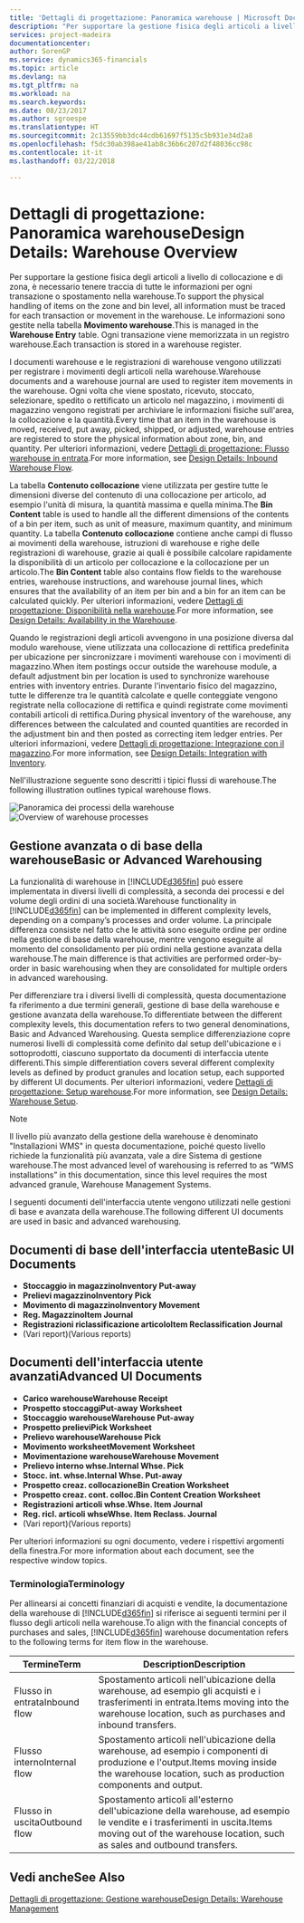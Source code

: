 ```yaml
---
title: 'Dettagli di progettazione: Panoramica warehouse | Microsoft Docs'
description: "Per supportare la gestione fisica degli articoli a livello di collocazione e di zona, è necessario tenere traccia di tutte le informazioni per ogni transazione o spostamento nella warehouse. Le informazioni sono gestite nella tabella **Movimento warehouse**. Ogni transazione viene memorizzata in un registro warehouse."
services: project-madeira
documentationcenter: 
author: SorenGP
ms.service: dynamics365-financials
ms.topic: article
ms.devlang: na
ms.tgt_pltfrm: na
ms.workload: na
ms.search.keywords: 
ms.date: 08/23/2017
ms.author: sgroespe
ms.translationtype: HT
ms.sourcegitcommit: 2c13559bb3dc44cdb61697f5135c5b931e34d2a8
ms.openlocfilehash: f5dc30ab398ae41ab8c36b6c207d2f48036cc98c
ms.contentlocale: it-it
ms.lasthandoff: 03/22/2018

---
```

# <a name="design-details-warehouse-overview"></a><span data-ttu-id="6af1c-105">Dettagli di progettazione: Panoramica warehouse</span><span class="sxs-lookup"><span data-stu-id="6af1c-105">Design Details: Warehouse Overview</span></span>
<span data-ttu-id="6af1c-106">Per supportare la gestione fisica degli articoli a livello di collocazione e di zona, è necessario tenere traccia di tutte le informazioni per ogni transazione o spostamento nella warehouse.</span><span class="sxs-lookup"><span data-stu-id="6af1c-106">To support the physical handling of items on the zone and bin level, all information must be traced for each transaction or movement in the warehouse.</span></span> <span data-ttu-id="6af1c-107">Le informazioni sono gestite nella tabella **Movimento warehouse**.</span><span class="sxs-lookup"><span data-stu-id="6af1c-107">This is managed in the **Warehouse Entry** table.</span></span> <span data-ttu-id="6af1c-108">Ogni transazione viene memorizzata in un registro warehouse.</span><span class="sxs-lookup"><span data-stu-id="6af1c-108">Each transaction is stored in a warehouse register.</span></span>  

<span data-ttu-id="6af1c-109">I documenti warehouse e le registrazioni di warehouse vengono utilizzati per registrare i movimenti degli articoli nella warehouse.</span><span class="sxs-lookup"><span data-stu-id="6af1c-109">Warehouse documents and a warehouse journal are used to register item movements in the warehouse.</span></span> <span data-ttu-id="6af1c-110">Ogni volta che viene spostato, ricevuto, stoccato, selezionare, spedito o rettificato un articolo nel magazzino, i movimenti di magazzino vengono registrati per archiviare le informazioni fisiche sull'area, la collocazione e la quantità.</span><span class="sxs-lookup"><span data-stu-id="6af1c-110">Every time that an item in the warehouse is moved, received, put away, picked, shipped, or adjusted, warehouse entries are registered to store the physical information about zone, bin, and quantity.</span></span> <span data-ttu-id="6af1c-111">Per ulteriori informazioni, vedere [Dettagli di progettazione: Flusso warehouse in entrata](design-details-outbound-warehouse-flow.md).</span><span class="sxs-lookup"><span data-stu-id="6af1c-111">For more information, see [Design Details: Inbound Warehouse Flow](design-details-outbound-warehouse-flow.md).</span></span>  

<span data-ttu-id="6af1c-112">La tabella **Contenuto collocazione** viene utilizzata per gestire tutte le dimensioni diverse del contenuto di una collocazione per articolo, ad esempio l'unità di misura, la quantità massima e quella minima.</span><span class="sxs-lookup"><span data-stu-id="6af1c-112">The **Bin Content** table is used to handle all the different dimensions of the contents of a bin per item, such as unit of measure, maximum quantity, and minimum quantity.</span></span> <span data-ttu-id="6af1c-113">La tabella **Contenuto collocazione** contiene anche campi di flusso ai movimenti della warehouse, istruzioni di warehouse e righe delle registrazioni di warehouse, grazie ai quali è possibile calcolare rapidamente la disponibilità di un articolo per collocazione e la collocazione per un articolo.</span><span class="sxs-lookup"><span data-stu-id="6af1c-113">The **Bin Content** table also contains flow fields to the warehouse entries, warehouse instructions, and warehouse journal lines, which ensures that the availability of an item per bin and a bin for an item can be calculated quickly.</span></span> <span data-ttu-id="6af1c-114">Per ulteriori informazioni, vedere [Dettagli di progettazione: Disponibilità nella warehouse](design-details-availability-in-the-warehouse.md).</span><span class="sxs-lookup"><span data-stu-id="6af1c-114">For more information, see [Design Details: Availability in the Warehouse](design-details-availability-in-the-warehouse.md).</span></span>  

<span data-ttu-id="6af1c-115">Quando le registrazioni degli articoli avvengono in una posizione diversa dal modulo warehouse, viene utilizzata una collocazione di rettifica predefinita per ubicazione per sincronizzare i movimenti warehouse con i movimenti di magazzino.</span><span class="sxs-lookup"><span data-stu-id="6af1c-115">When item postings occur outside the warehouse module, a default adjustment bin per location is used to synchronize warehouse entries with inventory entries.</span></span> <span data-ttu-id="6af1c-116">Durante l'inventario fisico del magazzino, tutte le differenze tra le quantità calcolate e quelle conteggiate vengono registrate nella collocazione di rettifica e quindi registrate come movimenti contabili articoli di rettifica.</span><span class="sxs-lookup"><span data-stu-id="6af1c-116">During physical inventory of the warehouse, any differences between the calculated and counted quantities are recorded in the adjustment bin and then posted as correcting item ledger entries.</span></span> <span data-ttu-id="6af1c-117">Per ulteriori informazioni, vedere [Dettagli di progettazione: Integrazione con il magazzino](design-details-integration-with-inventory.md).</span><span class="sxs-lookup"><span data-stu-id="6af1c-117">For more information, see [Design Details: Integration with Inventory](design-details-integration-with-inventory.md).</span></span>  

<span data-ttu-id="6af1c-118">Nell'illustrazione seguente sono descritti i tipici flussi di warehouse.</span><span class="sxs-lookup"><span data-stu-id="6af1c-118">The following illustration outlines typical warehouse flows.</span></span>  

<span data-ttu-id="6af1c-119">![Panoramica dei processi della warehouse](media/design_details_warehouse_management_overview.png "design_details_warehouse_management_overview")</span><span class="sxs-lookup"><span data-stu-id="6af1c-119">![Overview of warehouse processes](media/design_details_warehouse_management_overview.png "design_details_warehouse_management_overview")</span></span>  

## <a name="basic-or-advanced-warehousing"></a><span data-ttu-id="6af1c-120">Gestione avanzata o di base della warehouse</span><span class="sxs-lookup"><span data-stu-id="6af1c-120">Basic or Advanced Warehousing</span></span>  
<span data-ttu-id="6af1c-121">La funzionalità di warehouse in [!INCLUDE[d365fin](includes/d365fin_md.md)] può essere implementata in diversi livelli di complessità, a seconda dei processi e del volume degli ordini di una società.</span><span class="sxs-lookup"><span data-stu-id="6af1c-121">Warehouse functionality in [!INCLUDE[d365fin](includes/d365fin_md.md)] can be implemented in different complexity levels, depending on a company’s processes and order volume.</span></span> <span data-ttu-id="6af1c-122">La principale differenza consiste nel fatto che le attività sono eseguite ordine per ordine nella gestione di base della warehouse, mentre vengono eseguite al momento del consolidamento per più ordini nella gestione avanzata della warehouse.</span><span class="sxs-lookup"><span data-stu-id="6af1c-122">The main difference is that activities are performed order-by-order in basic warehousing when they are consolidated for multiple orders in advanced warehousing.</span></span>  

 <span data-ttu-id="6af1c-123">Per differenziare tra i diversi livelli di complessità, questa documentazione fa riferimento a due termini generali, gestione di base della warehouse e gestione avanzata della warehouse.</span><span class="sxs-lookup"><span data-stu-id="6af1c-123">To differentiate between the different complexity levels, this documentation refers to two general denominations, Basic and Advanced Warehousing.</span></span> <span data-ttu-id="6af1c-124">Questa semplice differenziazione copre numerosi livelli di complessità come definito dal setup dell'ubicazione e i sottoprodotti, ciascuno supportato da documenti di interfaccia utente differenti.</span><span class="sxs-lookup"><span data-stu-id="6af1c-124">This simple differentiation covers several different complexity levels as defined by product granules and location setup, each supported by different UI documents.</span></span> <span data-ttu-id="6af1c-125">Per ulteriori informazioni, vedere [Dettagli di progettazione: Setup warehouse](design-details-warehouse-setup.md).</span><span class="sxs-lookup"><span data-stu-id="6af1c-125">For more information, see [Design Details: Warehouse Setup](design-details-warehouse-setup.md).</span></span>  

> [!NOTE]  
>  <span data-ttu-id="6af1c-126">Il livello più avanzato della gestione della warehouse è denominato "Installazioni WMS" in questa documentazione, poiché questo livello richiede la funzionalità più avanzata, vale a dire Sistema di gestione warehouse.</span><span class="sxs-lookup"><span data-stu-id="6af1c-126">The most advanced level of warehousing is referred to as “WMS installations” in this documentation, since this level requires the most advanced granule, Warehouse Management Systems.</span></span>  

 <span data-ttu-id="6af1c-127">I seguenti documenti dell'interfaccia utente vengono utilizzati nelle gestioni di base e avanzata della warehouse.</span><span class="sxs-lookup"><span data-stu-id="6af1c-127">The following different UI documents are used in basic and advanced warehousing.</span></span>  

## <a name="basic-ui-documents"></a><span data-ttu-id="6af1c-128">Documenti di base dell'interfaccia utente</span><span class="sxs-lookup"><span data-stu-id="6af1c-128">Basic UI Documents</span></span>  

-   <span data-ttu-id="6af1c-129">**Stoccaggio in magazzino**</span><span class="sxs-lookup"><span data-stu-id="6af1c-129">**Inventory Put-away**</span></span>  
-   <span data-ttu-id="6af1c-130">**Prelievi magazzino**</span><span class="sxs-lookup"><span data-stu-id="6af1c-130">**Inventory Pick**</span></span>  
-   <span data-ttu-id="6af1c-131">**Movimento di magazzino**</span><span class="sxs-lookup"><span data-stu-id="6af1c-131">**Inventory Movement**</span></span>  
-   <span data-ttu-id="6af1c-132">**Reg. Magazzino**</span><span class="sxs-lookup"><span data-stu-id="6af1c-132">**Item Journal**</span></span>  
-   <span data-ttu-id="6af1c-133">**Registrazioni riclassificazione articolo**</span><span class="sxs-lookup"><span data-stu-id="6af1c-133">**Item Reclassification Journal**</span></span>  
-   <span data-ttu-id="6af1c-134">(Vari report)</span><span class="sxs-lookup"><span data-stu-id="6af1c-134">(Various reports)</span></span>  

## <a name="advanced-ui-documents"></a><span data-ttu-id="6af1c-135">Documenti dell'interfaccia utente avanzati</span><span class="sxs-lookup"><span data-stu-id="6af1c-135">Advanced UI Documents</span></span>  

-   <span data-ttu-id="6af1c-136">**Carico warehouse**</span><span class="sxs-lookup"><span data-stu-id="6af1c-136">**Warehouse Receipt**</span></span>  
-   <span data-ttu-id="6af1c-137">**Prospetto stoccaggi**</span><span class="sxs-lookup"><span data-stu-id="6af1c-137">**Put-away Worksheet**</span></span>  
-   <span data-ttu-id="6af1c-138">**Stoccaggio warehouse**</span><span class="sxs-lookup"><span data-stu-id="6af1c-138">**Warehouse Put-away**</span></span>  
-   <span data-ttu-id="6af1c-139">**Prospetto prelievi**</span><span class="sxs-lookup"><span data-stu-id="6af1c-139">**Pick Worksheet**</span></span>  
-   <span data-ttu-id="6af1c-140">**Prelievo warehouse**</span><span class="sxs-lookup"><span data-stu-id="6af1c-140">**Warehouse Pick**</span></span>  
-   <span data-ttu-id="6af1c-141">**Movimento worksheet**</span><span class="sxs-lookup"><span data-stu-id="6af1c-141">**Movement Worksheet**</span></span>  
-   <span data-ttu-id="6af1c-142">**Movimentazione warehouse**</span><span class="sxs-lookup"><span data-stu-id="6af1c-142">**Warehouse Movement**</span></span>  
-   <span data-ttu-id="6af1c-143">**Prelievo interno whse.**</span><span class="sxs-lookup"><span data-stu-id="6af1c-143">**Internal Whse. Pick**</span></span>  
-   <span data-ttu-id="6af1c-144">**Stocc. int. whse.**</span><span class="sxs-lookup"><span data-stu-id="6af1c-144">**Internal Whse. Put-away**</span></span>  
-   <span data-ttu-id="6af1c-145">**Prospetto creaz. collocazione**</span><span class="sxs-lookup"><span data-stu-id="6af1c-145">**Bin Creation Worksheet**</span></span>  
-   <span data-ttu-id="6af1c-146">**Prospetto creaz. cont. colloc.**</span><span class="sxs-lookup"><span data-stu-id="6af1c-146">**Bin Content Creation Worksheet**</span></span>  
-   <span data-ttu-id="6af1c-147">**Registrazioni articoli whse.**</span><span class="sxs-lookup"><span data-stu-id="6af1c-147">**Whse. Item Journal**</span></span>  
-   <span data-ttu-id="6af1c-148">**Reg. ricl. articoli whse**</span><span class="sxs-lookup"><span data-stu-id="6af1c-148">**Whse. Item Reclass. Journal**</span></span>  
-   <span data-ttu-id="6af1c-149">(Vari report)</span><span class="sxs-lookup"><span data-stu-id="6af1c-149">(Various reports)</span></span>  

<span data-ttu-id="6af1c-150">Per ulteriori informazioni su ogni documento, vedere i rispettivi argomenti della finestra.</span><span class="sxs-lookup"><span data-stu-id="6af1c-150">For more information about each document, see the respective window topics.</span></span>  

### <a name="terminology"></a><span data-ttu-id="6af1c-151">Terminologia</span><span class="sxs-lookup"><span data-stu-id="6af1c-151">Terminology</span></span>  
<span data-ttu-id="6af1c-152">Per allinearsi ai concetti finanziari di acquisti e vendite, la documentazione della warehouse di [!INCLUDE[d365fin](includes/d365fin_md.md)] si riferisce ai seguenti termini per il flusso degli articoli nella warehouse.</span><span class="sxs-lookup"><span data-stu-id="6af1c-152">To align with the financial concepts of purchases and sales, [!INCLUDE[d365fin](includes/d365fin_md.md)] warehouse documentation refers to the following terms for item flow in the warehouse.</span></span>  

|<span data-ttu-id="6af1c-153">Termine</span><span class="sxs-lookup"><span data-stu-id="6af1c-153">Term</span></span>|<span data-ttu-id="6af1c-154">Description</span><span class="sxs-lookup"><span data-stu-id="6af1c-154">Description</span></span>|  
|----------|---------------------------------------|  
|<span data-ttu-id="6af1c-155">Flusso in entrata</span><span class="sxs-lookup"><span data-stu-id="6af1c-155">Inbound flow</span></span>|<span data-ttu-id="6af1c-156">Spostamento articoli nell'ubicazione della warehouse, ad esempio gli acquisti e i trasferimenti in entrata.</span><span class="sxs-lookup"><span data-stu-id="6af1c-156">Items moving into the warehouse location, such as purchases and inbound transfers.</span></span>|  
|<span data-ttu-id="6af1c-157">Flusso interno</span><span class="sxs-lookup"><span data-stu-id="6af1c-157">Internal flow</span></span>|<span data-ttu-id="6af1c-158">Spostamento articoli nell'ubicazione della warehouse, ad esempio i componenti di produzione e l'output.</span><span class="sxs-lookup"><span data-stu-id="6af1c-158">Items moving inside the warehouse location, such as production components and output.</span></span>|  
|<span data-ttu-id="6af1c-159">Flusso in uscita</span><span class="sxs-lookup"><span data-stu-id="6af1c-159">Outbound flow</span></span>|<span data-ttu-id="6af1c-160">Spostamento articoli all'esterno dell'ubicazione della warehouse, ad esempio le vendite e i trasferimenti in uscita.</span><span class="sxs-lookup"><span data-stu-id="6af1c-160">Items moving out of the warehouse location, such as sales and outbound transfers.</span></span>|  

## <a name="see-also"></a><span data-ttu-id="6af1c-161">Vedi anche</span><span class="sxs-lookup"><span data-stu-id="6af1c-161">See Also</span></span>  
 [<span data-ttu-id="6af1c-162">Dettagli di progettazione: Gestione warehouse</span><span class="sxs-lookup"><span data-stu-id="6af1c-162">Design Details: Warehouse Management</span></span>](design-details-warehouse-management.md)

